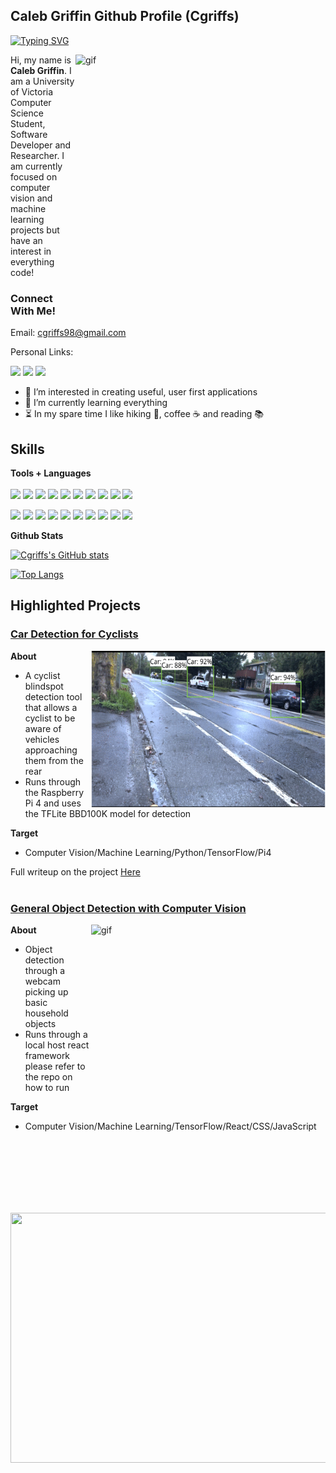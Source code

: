 ## Caleb Griffin Github Profile (Cgriffs)

[![Typing SVG](https://readme-typing-svg.herokuapp.com?size=24&color=F79762&width=600&height=35&lines=Welcome+to+Cgriffs+Github+Page!;Software+Development+and+Research!;Any+questions%3F+%3E%3E%3E+cgriffs98%40gmail.com)](https://github.com/cgriffs)

<img align="right" alt="gif" src="https://github.com/cgriffs/image_icons/blob/main/codewithcgriffs.gif" width="400" height="400">

  Hi, my name is <strong>Caleb Griffin</strong>. I am a University of Victoria Computer Science Student, Software Developer and Researcher. I am currently focused on computer vision and machine learning projects but have an interest in everything code!

### Connect With Me!
Email: cgriffs98@gmail.com

Personal Links:
  
[![][linkedInIcon]](https://www.linkedin.com/in/cgriffs/)
[![][websiteIcon]](https://cgriffs98.wixsite.com/caleb-griffin)
[![][githubIcon]](https://github.com/cgriffs)
  
[linkedInIcon]: https://github.com/cgriffs/image_icons/blob/main/IconFolder/socialsicons/icons8-linkedin-50.png
[gmailIcon]: https://github.com/cgriffs/image_icons/blob/main/IconFolder/socialsicons/icons8-gmail-50.png
[websiteIcon]: https://github.com/cgriffs/image_icons/blob/main/IconFolder/socialsicons/icons8-website-50.png
[githubIcon]: https://github.com/cgriffs/image_icons/blob/main/IconFolder/socialsicons/icons8-github-50.png


- 👀 I’m interested in creating useful, user first applications 
- 🌱 I’m currently learning everything
- ⏳ In my spare time I like hiking 🥾, coffee ☕️ and reading 📚

## Skills
**Tools + Languages**
<br/><br/>
[![][pythonIcon]](https://github.com/cgriffs)
[![][CplusplusIcon]](https://github.com/cgriffs)
[![][CIcon]](https://github.com/cgriffs)
[![][javaIcon]](https://github.com/cgriffs)
[![][javascriptIcon]](https://github.com/cgriffs)
[![][arduinoIcon]](https://github.com/cgriffs)
[![][vsIcon]](https://github.com/cgriffs)
[![][rasPiIcon]](https://github.com/cgriffs)
[![][sqlIcon]](https://github.com/cgriffs)
[![][RIcon]](https://github.com/cgriffs)
  
[![][excelIcon]](https://github.com/cgriffs)
[![][wordpressIcon]](https://github.com/cgriffs)
[![][reactIcon]](https://github.com/cgriffs)
[![][htmlIcon]](https://github.com/cgriffs)
[![][cssIcon]](https://github.com/cgriffs)
[![][TFIcon]](https://github.com/cgriffs)
[![][KerasIcon]](https://github.com/cgriffs)
[![][JupyterIcon]](https://github.com/cgriffs)
[![][InVisionIcon]](https://github.com/cgriffs)
[![][GitIcon]](https://github.com/cgriffs)


[pythonIcon]: https://github.com/cgriffs/image_icons/blob/main/IconFolder/codeicons/icons8-python-50.png
[CplusplusIcon]: https://github.com/cgriffs/image_icons/blob/main/IconFolder/codeicons/icons8-c%2B%2B-48.png
[CIcon]: https://github.com/cgriffs/image_icons/blob/main/IconFolder/codeicons/icons8-circled-c-50.png
[javaIcon]: https://github.com/cgriffs/image_icons/blob/main/IconFolder/codeicons/icons8-java-50.png
[javascriptIcon]: https://github.com/cgriffs/image_icons/blob/main/IconFolder/codeicons/icons8-javascript-50.png
[arduinoIcon]: https://github.com/cgriffs/image_icons/blob/main/IconFolder/codeicons/icons8-arduino-50.png
[vsIcon]: https://github.com/cgriffs/image_icons/blob/main/IconFolder/codeicons/icons8-visual-studio-50.png
[rasPiIcon]: https://github.com/cgriffs/image_icons/blob/main/IconFolder/codeicons/icons8-raspberry-pi-new-50.png
[sqlIcon]: https://github.com/cgriffs/image_icons/blob/main/IconFolder/codeicons/icons8-sql-50.png
[RIcon]: https://github.com/cgriffs/image_icons/blob/main/IconFolder/codeicons/icons8-r-50.png
[excelIcon]: https://github.com/cgriffs/image_icons/blob/main/IconFolder/codeicons/icons8-microsoft-excel-48.png
[wordpressIcon]: https://github.com/cgriffs/image_icons/blob/main/IconFolder/codeicons/icons8-wordpress-50.png
[reactIcon]: https://github.com/cgriffs/image_icons/blob/main/IconFolder/codeicons/icons8-react-50.png
[htmlIcon]: https://github.com/cgriffs/image_icons/blob/main/IconFolder/codeicons/icons8-html-5-48.png
[cssIcon]: https://github.com/cgriffs/image_icons/blob/main/IconFolder/codeicons/icons8-css3-50.png
[TFIcon]: https://github.com/cgriffs/image_icons/blob/main/IconFolder/codeicons/icons8-tensorflow-50.png
[KerasIcon]: https://github.com/cgriffs/image_icons/blob/main/IconFolder/codeicons/icons8-keras-50.png
[JupyterIcon]: https://github.com/cgriffs/image_icons/blob/main/IconFolder/codeicons/icons8-jupyter-50.png
[InVisionIcon]: https://github.com/cgriffs/image_icons/blob/main/IconFolder/codeicons/icons8-invision-is-the-digital-product-design-platform-50.png
[GitIcon]: https://github.com/cgriffs/image_icons/blob/main/IconFolder/codeicons/icons8-git-50.png
  
**Github Stats**

[![Cgriffs's GitHub stats](https://github-readme-stats-eight-theta.vercel.app/api?username=cgriffs&theme=calm&show_icons=true&hide=prs,contribs)](https://github.com/cgriffs)
  
[![Top Langs](https://github-readme-stats-eight-theta.vercel.app/api/top-langs/?username=cgriffs&layout=compact&theme=calm&show_icons=true)](https://github.com/cgriffs)

## Highlighted Projects
### [Car Detection for Cyclists](https://github.com/cgriffs/CV_Car_Detection_RaspPi4)
<p>
  <img align="right" alt="gif" src="https://github.com/cgriffs/CV_Car_Detection_RaspPi4/blob/master/CV_car_detection.gif" width="375" height="250"/>
<p>
  
**About**  
- A cyclist blindspot detection tool that allows a cyclist to be aware of vehicles approaching them from the rear
- Runs through the Raspberry Pi 4 and uses the TFLite BBD100K model for detection

**Target** 
- Computer Vision/Machine Learning/Python/TensorFlow/Pi4
  
Full writeup on the project [Here](https://github.com/cgriffs/CV_Car_Detection_RaspPi4/blob/master/CyclistSupportToolML.pdf)
<br/><br/>  

### [General Object Detection with Computer Vision](https://github.com/cgriffs/Basic_CV_Object_Detection_React)
<p>
  <img align="right" alt="gif" src="https://github.com/cgriffs/Basic_CV_Object_Detection_React/blob/master/CVBasicObjectDetections.gif" width="375" height="280"/>
<p>
  
**About**  
- Object detection through a webcam picking up basic household objects
- Runs through a local host react framework please refer to the repo on how to run

**Target** 
- Computer Vision/Machine Learning/TensorFlow/React/CSS/JavaScript

<br/><br/>
<br/><br/>
<br/><br/>

<p align="center">
  <img src="https://github.com/cgriffs/image_icons/blob/main/bottom_stars.gif" width="800" height="400" />
</p>


<!---
Note that all Icons used were from Icon8 
<a target="_blank" href="https://icons8.com/icon/0tuwKqWwti2E/c">C</a> icon by <a target="_blank" href="https://icons8.com">Icons8</a>
--->

